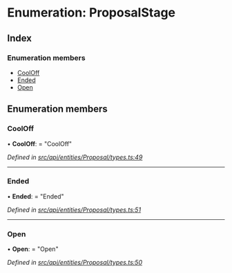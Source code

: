 # Enumeration: ProposalStage

## Index

### Enumeration members

* [CoolOff](api_entities_proposal.proposalstage.md#cooloff)
* [Ended](api_entities_proposal.proposalstage.md#ended)
* [Open](api_entities_proposal.proposalstage.md#open)

## Enumeration members

###  CoolOff

• **CoolOff**: = "CoolOff"

*Defined in [src/api/entities/Proposal/types.ts:49](https://github.com/PolymathNetwork/polymesh-sdk/blob/d7c2770/src/api/entities/Proposal/types.ts#L49)*

___

###  Ended

• **Ended**: = "Ended"

*Defined in [src/api/entities/Proposal/types.ts:51](https://github.com/PolymathNetwork/polymesh-sdk/blob/d7c2770/src/api/entities/Proposal/types.ts#L51)*

___

###  Open

• **Open**: = "Open"

*Defined in [src/api/entities/Proposal/types.ts:50](https://github.com/PolymathNetwork/polymesh-sdk/blob/d7c2770/src/api/entities/Proposal/types.ts#L50)*
